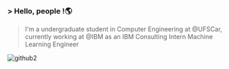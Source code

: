 ### > Hello, people !🌎

> I'm a undergraduate student in Computer Engineering at @UFSCar, currently working at @IBM as an IBM Consulting Intern Machine Learning Engineer

![github2](https://user-images.githubusercontent.com/51387195/136126926-6117deeb-3338-4e31-9044-8305ea3b07f0.gif)


